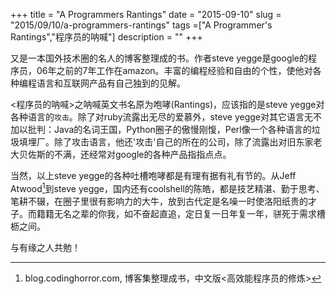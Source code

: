 +++
title = "A Programmers Rantings"
date = "2015-09-10"
slug = "2015/09/10/a-programmers-rantings"
tags =["A Programmer's Rantings","程序员的呐喊"]
description = ""
+++

又是一本国外技术圈的名人的博客整理成的书。作者steve yegge是google的程序员，06年之前的7年工作在amazon。丰富的编程经验和自由的个性，使他对各种编程语言和互联网产品有自己独到的见解。

<程序员的呐喊>之呐喊英文书名原为咆哮(Rantings)，应该指的是steve yegge对各种语言的`攻击`。除了对ruby流露出无尽的爱慕外，steve yegge对其它语言无不加以批判：Java的名词王国，Python圈子的傲慢刚愎，Perl像一个各种语言的垃圾填埋厂。除了攻击语言，他还'攻击'自己的所在的公司，除了流露出对旧东家老大贝佐斯的不满，还经常对google的各种产品指指点点。

当然，以上steve yegge的各种吐槽咆哮都是有理有据有礼有节的。从Jeff Atwood[^1]到steve yegge，国内还有coolshell的陈皓，都是技艺精湛、勤于思考、笔耕不辍，在圈子里很有影响力的大牛，放到古代定是名噪一时使洛阳纸贵的才子。而籍籍无名之辈的你我，如不奋起直追，定日复一日年复一年，骈死于需求槽枥之间。

与有缘之人共勉！


[^1]: blog.codinghorror.com, 博客集整理成书，中文版<高效能程序员的修炼>

